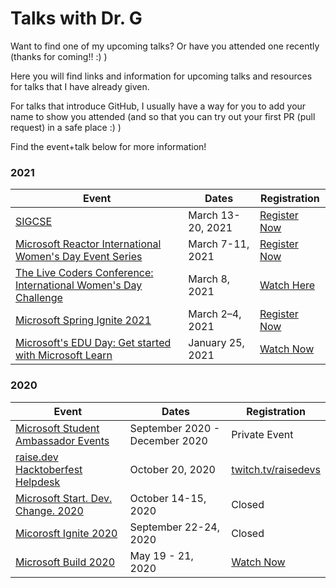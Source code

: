 # Talks with Dr. G

Want to find one of my upcoming talks? Or have you attended one recently (thanks for coming!! :) ) 

Here you will find links and information for upcoming talks and resources for talks that I have already given. 

For talks that introduce GitHub, I usually have a way for you to add your name to show you attended (and so that you can try out your first PR (pull request) in a safe place :) )

Find the event+talk below for more information!

### 2021

| Event | Dates | Registration |
|-------|-------| ------------ |
| [SIGCSE](https://github.com/sguthals/talkswithdrg/blob/main/2021/sigcse/README.md) | March 13-20, 2021 | [Register Now](http://www.sigcse2021.sigcse.org/) |
| [Microsoft Reactor International Women's Day Event Series](https://github.com/sguthals/talkswithdrg/blob/main/2021/reactor-iwd/README.md) | March 7-11, 2021 | [Register Now](https://developer.microsoft.com/reactor/eventseries/iwd) |
| [The Live Coders Conference: International Women's Day Challenge](https://github.com/sguthals/talkswithdrg/blob/main/2021/live-coders-iwd/README.md) | March 8, 2021 | [Watch Here](https://livecoders.dev/conference/) |
| [Microsoft Spring Ignite 2021](https://github.com/sguthals/talkswithdrg/blob/main/2021/spring-ignite/README.md) | March 2–4, 2021 | [Register Now](https://myignite.microsoft.com/home) |
| [Microsoft's EDU Day: Get started with Microsoft Learn](https://github.com/sguthals/talkswithdrg/blob/main/2021/EDUDay/README.md) | January 25, 2021 | [Watch Now](https://microsoftedu.eventbuilder.com/event/36512) |


### 2020

| Event | Dates | Registration |
|-------|-------| ------------ |
| [Microsoft Student Ambassador Events](https://github.com/sguthals/talkswithdrg/blob/main/2020/msa/README.md) | September 2020 - December 2020 | Private Event |
| [raise.dev Hacktoberfest Helpdesk](https://github.com/sguthals/talkswithdrg/blob/main/2020/raise-dev/README.md) | October 20, 2020 | [twitch.tv/raisedevs](https://www.twitch.tv/raisedevs) |
| [Microsoft Start. Dev. Change. 2020](https://github.com/sguthals/talkswithdrg/blob/main/2020/start-dev-change/README.md) | October 14-15, 2020 | Closed |
| [Micorosft Ignite 2020](https://github.com/sguthals/talkswithdrg/blob/main/2020/ignite/README.md) | September 22-24, 2020 | Closed |
| [Microsoft Build 2020](https://github.com/sguthals/talkswithdrg/blob/main/2020/build/README.md) | May 19 - 21, 2020 | [Watch Now](https://www.youtube.com/watch?v=S_wNRx7f7rU&list=PLFPUGjQjckXEiPiW868RGBYYHXhBCGLng) |
